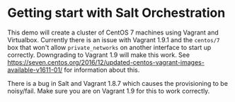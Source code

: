 # Getting start with Salt Orchestration

This demo will create a cluster of CentOS 7 machines using Vagrant and Virtualbox. Currently there is an issue with Vagrant 1.9.1 and the `centos/7` box that won't allow `private_networks` on another interface to start up correctly. Downgrading to Vagrant 1.9 will make this work.  See https://seven.centos.org/2016/12/updated-centos-vagrant-images-available-v1611-01/ for information about this.

There is a bug in Salt and Vagrant 1.8.7 which causes the provisioning to be noisy/fail. Make sure you are on Vagrant 1.9 for this to work correctly.
